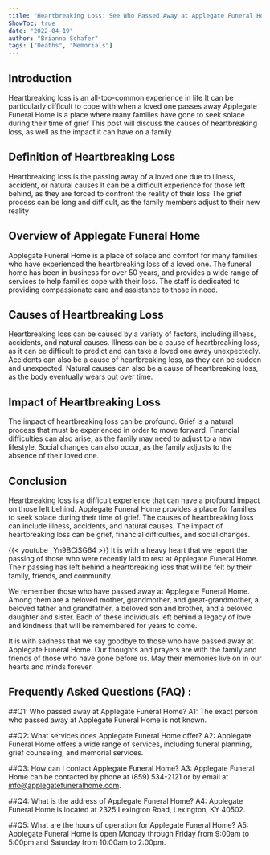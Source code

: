 ```yaml
---
title: "Heartbreaking Loss: See Who Passed Away at Applegate Funeral Home"
ShowToc: true 
date: "2022-04-19"
author: "Brianna Schafer" 
tags: ["Deaths", "Memorials"]
---
```

## Introduction
Heartbreaking loss is an all-too-common experience in life It can be particularly difficult to cope with when a loved one passes away Applegate Funeral Home is a place where many families have gone to seek solace during their time of grief This post will discuss the causes of heartbreaking loss, as well as the impact it can have on a family 

## Definition of Heartbreaking Loss
Heartbreaking loss is the passing away of a loved one due to illness, accident, or natural causes It can be a difficult experience for those left behind, as they are forced to confront the reality of their loss The grief process can be long and difficult, as the family members adjust to their new reality 

## Overview of Applegate Funeral Home
Applegate Funeral Home is a place of solace and comfort for many families who have experienced the heartbreaking loss of a loved one. The funeral home has been in business for over 50 years, and provides a wide range of services to help families cope with their loss. The staff is dedicated to providing compassionate care and assistance to those in need. 

## Causes of Heartbreaking Loss
Heartbreaking loss can be caused by a variety of factors, including illness, accidents, and natural causes. Illness can be a cause of heartbreaking loss, as it can be difficult to predict and can take a loved one away unexpectedly. Accidents can also be a cause of heartbreaking loss, as they can be sudden and unexpected. Natural causes can also be a cause of heartbreaking loss, as the body eventually wears out over time. 

## Impact of Heartbreaking Loss
The impact of heartbreaking loss can be profound. Grief is a natural process that must be experienced in order to move forward. Financial difficulties can also arise, as the family may need to adjust to a new lifestyle. Social changes can also occur, as the family adjusts to the absence of their loved one. 

## Conclusion
Heartbreaking loss is a difficult experience that can have a profound impact on those left behind. Applegate Funeral Home provides a place for families to seek solace during their time of grief. The causes of heartbreaking loss can include illness, accidents, and natural causes. The impact of heartbreaking loss can be grief, financial difficulties, and social changes.

{{< youtube _Yn9BCiSG64 >}} 
It is with a heavy heart that we report the passing of those who were recently laid to rest at Applegate Funeral Home. Their passing has left behind a heartbreaking loss that will be felt by their family, friends, and community. 

We remember those who have passed away at Applegate Funeral Home. Among them are a beloved mother, grandmother, and great-grandmother, a beloved father and grandfather, a beloved son and brother, and a beloved daughter and sister. Each of these individuals left behind a legacy of love and kindness that will be remembered for years to come. 

It is with sadness that we say goodbye to those who have passed away at Applegate Funeral Home. Our thoughts and prayers are with the family and friends of those who have gone before us. May their memories live on in our hearts and minds forever.

## Frequently Asked Questions (FAQ) :
##Q1: Who passed away at Applegate Funeral Home?
A1: The exact person who passed away at Applegate Funeral Home is not known.

##Q2: What services does Applegate Funeral Home offer?
A2: Applegate Funeral Home offers a wide range of services, including funeral planning, grief counseling, and memorial services.

##Q3: How can I contact Applegate Funeral Home?
A3: Applegate Funeral Home can be contacted by phone at (859) 534-2121 or by email at info@applegatefuneralhome.com.

##Q4: What is the address of Applegate Funeral Home?
A4: Applegate Funeral Home is located at 2325 Lexington Road, Lexington, KY 40502.

##Q5: What are the hours of operation for Applegate Funeral Home?
A5: Applegate Funeral Home is open Monday through Friday from 9:00am to 5:00pm and Saturday from 10:00am to 2:00pm.



